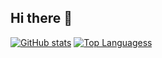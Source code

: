 ## Hi there 👋
<!--
**mbeavitt/mbeavitt** is a ✨ _special_ ✨ repository because its `README.md` (this file) appears on your GitHub profile.

Here are some ideas to get you started:

- 🔭 I’m currently working on ...
- 🌱 I’m currently learning ...
- 👯 I’m looking to collaborate on ...
- 🤔 I’m looking for help with ...
- 💬 Ask me about ...
- 📫 How to reach me: ...
- 😄 Pronouns: ...
- ⚡ Fun fact: ...
-->
[![GitHub stats](https://github-readme-stats.vercel.app/api?username=mbeavitt&hide_border=true&hide=stars&show_icons=true&theme=transparent)](https://github.com/mbeavitt/github-readme-stats)
[![Top Languagess](https://github-readme-stats.vercel.app/api/top-langs/?username=mbeavitt&&hide_border=true&layout=compact&theme=defaultsize_weight=0.5&count_weight=0.5&hide=jupyter%20notebook,html,php)](https://github.com/mbeavitt/github-readme-stats)
